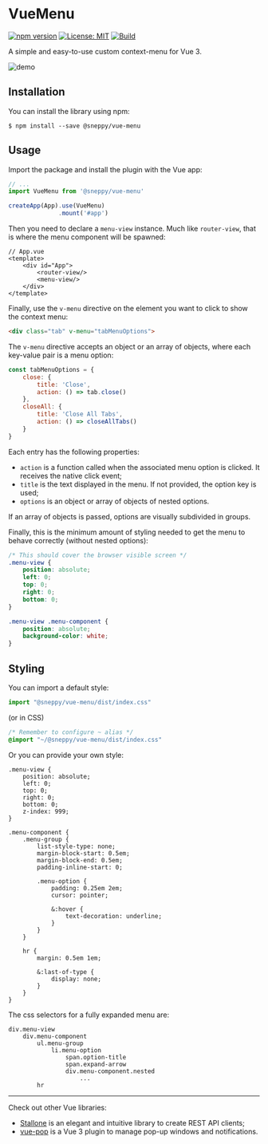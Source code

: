 # VueMenu

[![npm version](https://badge.fury.io/js/@sneppy%2Fvue-menu.svg)](https://www.npmjs.com/package/@sneppy/vue-menu)
[![License: MIT](https://img.shields.io/badge/License-MIT-yellow.svg)](https://opensource.org/licenses/MIT)
[![Build](https://github.com/sneppy/vue-menu/actions/workflows/build.yml/badge.svg)](https://github.com/sneppy/vue-menu/actions/workflows/build.yml)

A simple and easy-to-use custom context-menu for Vue 3.

![demo](https://i.imgur.com/L9nLv4m.gif)

Installation
------------

You can install the library using npm:

```console
$ npm install --save @sneppy/vue-menu
```

Usage
-----

Import the package and install the plugin with the Vue app:

```javascript
// ...
import VueMenu from '@sneppy/vue-menu'

createApp(App).use(VueMenu)
			  .mount('#app')
```

Then you need to declare a `menu-view` instance. Much like `router-view`, that is where the menu component will be
spawned:

```vue
// App.vue
<template>
	<div id="App">
		<router-view/>
		<menu-view/>
	</div>
</template>
```

Finally, use the `v-menu` directive on the element you want to click to show the context menu:

```html
<div class="tab" v-menu="tabMenuOptions">
```

The `v-menu` directive accepts an object or an array of objects, where each key-value pair is a menu option:

```javascript
const tabMenuOptions = {
	close: {
		title: 'Close',
		action: () => tab.close()
	},
	closeAll: {
		title: 'Close All Tabs',
		action: () => closeAllTabs()
	}
}
```

Each entry has the following properties:

- `action` is a function called when the associated menu option is clicked. It receives the native click event;
- `title` is the text displayed in the menu. If not provided, the option key is used;
- `options` is an object or array of objects of nested options.

If an array of objects is passed, options are visually subdivided in groups.

Finally, this is the minimum amount of styling needed to get the menu to behave correctly (without nested options):

```css
/* This should cover the browser visible screen */
.menu-view {
	position: absolute;
	left: 0;
	top: 0;
	right: 0;
	bottom: 0;
}

.menu-view .menu-component {
	position: absolute;
	background-color: white;
}
```

Styling
-------

You can import a default style:

```javascript
import "@sneppy/vue-menu/dist/index.css"
```

(or in CSS)

```css
/* Remember to configure ~ alias */
@import "~/@sneppy/vue-menu/dist/index.css"
```

Or you can provide your own style:

```less
.menu-view {
	position: absolute;
	left: 0;
	top: 0;
	right: 0;
	bottom: 0;
	z-index: 999;
}

.menu-component {
	.menu-group {
		list-style-type: none;
		margin-block-start: 0.5em;
		margin-block-end: 0.5em;
		padding-inline-start: 0;

		.menu-option {
			padding: 0.25em 2em;
			cursor: pointer;

			&:hover {
				text-decoration: underline;
			}
		}
	}

	hr {
		margin: 0.5em 1em;

		&:last-of-type {
			display: none;
		}
	}
}
```

The css selectors for a fully expanded menu are:

```
div.menu-view
	div.menu-component
		ul.menu-group
			li.menu-option
				span.option-title
				span.expand-arrow
				div.menu-component.nested
					...
		hr
```

---

Check out other Vue libraries:

- [Stallone](https://www.npmjs.com/package/@sneppy/stallone) is an elegant and intuitive library to create REST API
  clients;
- [vue-pop](https://www.npmjs.com/package/@sneppy/vue-pop) is a Vue 3 plugin to manage pop-up windows and notifications.
